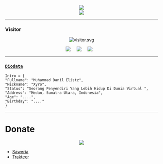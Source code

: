 <p align='center'>
       <!--<img src="https://avatarfiles.alphacoders.com/108/thumb-108886.gif" alt="FERDI Z-AFK" width="150" class="rounded-circle img-thumbnail" /> -->
        <br>
  <a href="#"><img src="https://visitor-badge.glitch.me/badge?page_id=FERDIZ-afk.FERDIZ-afk??style=for-the-badge&logo=appveyor"></a><br>
  <a href="https://xyroinee.xyz"><img src="https://c4.wallpaperflare.com/wallpaper/8/566/387/anime-girl-loli-blonde-teddy-bear-wallpaper-preview.jpg" /><a>
  <!--<a href="https://github.com/FERDIZ-afk"><img src="https://cardivo.vercel.app/api?name=Eva%20nur&description=Saya ingin dia datang kepada saya Jika dia benar-benar tertarik, dia tidak akan main-main. Dia akan terus melihat Anda dan lebih sering tersenyum. Ini bukan tiba-tiba—ini lampu hijau Anda untuk berbicara dengannya.&image=https://encrypted-tbn0.gstatic.com/images?q=tbn:ANd9GcTFrwzg2Pqv93cV8BQkuFvEruu65unRd3FDjg&usqp=CAU&usqp=CAU&backgroundColor=%23ecf0f1" /><a>-->
</p>

-----
<h3 align="left">Visitor</h3>
<p align="center">
<img src="https://count.caliphdev.my.id/get/@zeltoria?theme=rule34" alt="visitor.svg">
</p>

<p align="center">
<p align="center">
  <a href="https://github.com/Xyroinee"><img src="https://img.shields.io/badge/github-20232A?style=for-the-badge&logo=github&logoColor=61DAFB" /></a>&nbsp;&nbsp;&nbsp;&nbsp;
  <a href="https://wa.me//6285760451683"><img src="https://img.shields.io/badge/whatsApp%20-%23339933.svg?&style=for-the-badge&logo=whatsapp&logoColor=white" /></a>&nbsp;&nbsp;&nbsp;&nbsp;
  <a href="https://Instagram.com/danilelistz02"><img src="https://img.shields.io/badge/Instagram%20-%23cc6699.svg?&style=for-the-badge&logo=Instagram&logoColor=white" /></a>&nbsp;&nbsp;&nbsp;&nbsp;

</p>

___

### [`Biodata`](https://xyroinee.xyz/)
```
Intro = {
"Fullname": "Muhammad Danil Elistz",
"Nickname": "Xyro",
"Status": "Seorang Penyendiri Yang Lebih Hidup Di Dunia Virtual ",
"Address": "Medan, Sumatra Utara, Indonesia",
"Age": "....",
"Birthday": "...."
}
```
___


<p align="center">
<!--a href="https://ferdiz-api.herokuapp.com/"><img title="Author" src="https://img.shields.io/badge/AUTHOR-FERDIZ afk-orange.svg?style=for-the-badge&logo=github"></a-->
</p>


# Donate
<p align="center" width=100%><img src="https://svgur.com/i/Vtt.svg">

</p>
<ul><li><a href="https://saweria.co/Zeltoria">Saweria</a></li><li><a href="https://trakteer.id/Zeltoria/tip">Trakteer</a></li></ul>
